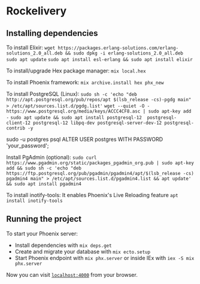 # Rockelivery

## Installing dependencies
To install Elixir:
  `wget https://packages.erlang-solutions.com/erlang-solutions_2.0_all.deb && sudo dpkg -i erlang-solutions_2.0_all.deb`
  `sudo apt update`
  `sudo apt install esl-erlang && sudo apt install elixir`

To install/upgrade Hex package manager:
  `mix local.hex`

To install Phoenix framework:
  `mix archive.install hex phx_new`

To install PostgreSQL (Linux):
  `sudo sh -c 'echo "deb http://apt.postgresql.org/pub/repos/apt $(lsb_release -cs)-pgdg main" > /etc/apt/sources.list.d/pgdg.list'`
  `wget --quiet -O - https://www.postgresql.org/media/keys/ACCC4CF8.asc | sudo apt-key add -`
  `sudo apt update && sudo apt install postgresql-12  postgresql-client-12 postgresql-12 libpq-dev postgresql-server-dev-12 postgresql-contrib -y`
  
  sudo -u postgres psql 
  ALTER USER postgres WITH PASSWORD 'your_password';

  Install PgAdmin (optional):
  `sudo curl https://www.pgadmin.org/static/packages_pgadmin_org.pub | sudo apt-key add && sudo sh -c 'echo "deb https://ftp.postgresql.org/pub/pgadmin/pgadmin4/apt/$(lsb_release -cs) pgadmin4 main" > /etc/apt/sources.list.d/pgadmin4.list && apt update' && sudo apt install pgadmin4`

To install inotify-tools:
  It enables Phoenix's Live Reloading feature 
  `apt install inotify-tools`

## Running the project
To start your Phoenix server:

  * Install dependencies with `mix deps.get`
  * Create and migrate your database with `mix ecto.setup`
  * Start Phoenix endpoint with `mix phx.server` or inside IEx with `iex -S mix phx.server`

Now you can visit [`localhost:4000`](http://localhost:4000) from your browser.


